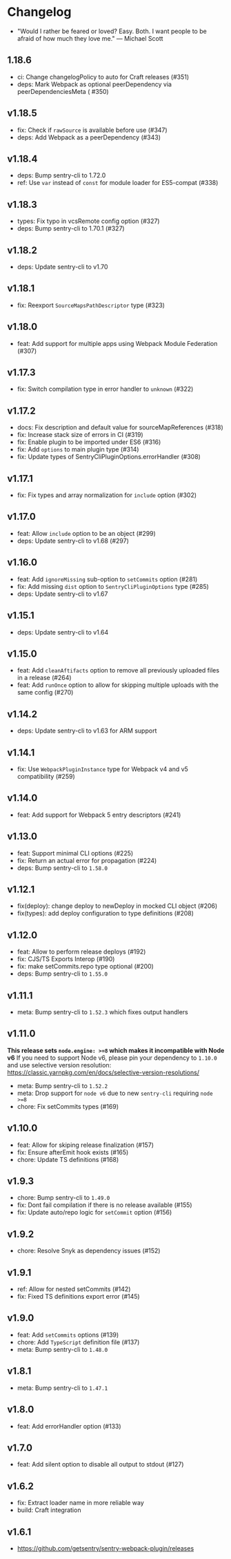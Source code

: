 # Changelog

- "Would I rather be feared or loved? Easy. Both. I want people to be afraid of how much they love me." — Michael Scott

## 1.18.6
  
- ci: Change changelogPolicy to auto for Craft releases (#351)
- deps: Mark Webpack as optional peerDependency via peerDependenciesMeta ( #350)

## v1.18.5

- fix: Check if `rawSource` is available before use (#347)
- deps: Add Webpack as a peerDependency (#343)

## v1.18.4

- deps: Bump sentry-cli to 1.72.0
- ref: Use `var` instead of `const` for module loader for ES5-compat (#338)

## v1.18.3

- types: Fix typo in vcsRemote config option (#327)
- deps: Bump sentry-cli to 1.70.1 (#327)

## v1.18.2

- deps: Update sentry-cli to v1.70

## v1.18.1

- fix: Reexport `SourceMapsPathDescriptor` type (#323)

## v1.18.0

- feat: Add support for multiple apps using Webpack Module Federation (#307)

## v1.17.3

- fix: Switch compilation type in error handler to `unknown` (#322)

## v1.17.2

- docs: Fix description and default value for sourceMapReferences (#318)
- fix: Increase stack size of errors in CI (#319)
- fix: Enable plugin to be imported under ES6 (#316)
- fix: Add `options` to main plugin type (#314)
- fix: Update types of SentryCliPluginOptions.errorHandler (#308)

## v1.17.1

- fix: Fix types and array normalization for `include` option (#302)

## v1.17.0

- feat: Allow `include` option to be an object (#299)
- deps: Update sentry-cli to v1.68 (#297)

## v1.16.0

- feat: Add `ignoreMissing` sub-option to `setCommits` option (#281)
- fix: Add missing `dist` option to `SentryCliPluginOptions` type (#285)
- deps: Update sentry-cli to v1.67

## v1.15.1

- deps: Update sentry-cli to v1.64

## v1.15.0

- feat: Add `cleanAftifacts` option to remove all previously uploaded files in a
  release (#264)
- feat: Add `runOnce` option to allow for skipping multiple uploads with the
  same config (#270)

## v1.14.2

- deps: Update sentry-cli to v1.63 for ARM support

## v1.14.1

- fix: Use `WebpackPluginInstance` type for Webpack v4 and v5 compatibility
  (#259)

## v1.14.0

- feat: Add support for Webpack 5 entry descriptors (#241)

## v1.13.0

- feat: Support minimal CLI options (#225)
- fix: Return an actual error for propagation (#224)
- deps: Bump sentry-cli to `1.58.0`

## v1.12.1

- fix(deploy): change deploy to newDeploy in mocked CLI object (#206)
- fix(types): add deploy configuration to type definitions (#208)

## v1.12.0

- feat: Allow to perform release deploys (#192)
- fix: CJS/TS Exports Interop (#190)
- fix: make setCommits.repo type optional (#200)
- deps: Bump sentry-cli to `1.55.0`

## v1.11.1

- meta: Bump sentry-cli to `1.52.3` which fixes output handlers

## v1.11.0

**This release sets `node.engine: >=8` which makes it incompatible with Node
v6** If you need to support Node v6, please pin your dependency to `1.10.0` and
use selective version resolution:
https://classic.yarnpkg.com/en/docs/selective-version-resolutions/

- meta: Bump sentry-cli to `1.52.2`
- meta: Drop support for `node v6` due to new `sentry-cli` requiring `node >=8`
- chore: Fix setCommits types (#169)

## v1.10.0

- feat: Allow for skiping release finalization (#157)
- fix: Ensure afterEmit hook exists (#165)
- chore: Update TS definitions (#168)

## v1.9.3

- chore: Bump sentry-cli to `1.49.0`
- fix: Dont fail compilation if there is no release available (#155)
- fix: Update auto/repo logic for `setCommit` option (#156)

## v1.9.2

- chore: Resolve Snyk as dependency issues (#152)

## v1.9.1

- ref: Allow for nested setCommits (#142)
- fix: Fixed TS definitions export error (#145)

## v1.9.0

- feat: Add `setCommits` options (#139)
- chore: Add `TypeScript` definition file (#137)
- meta: Bump sentry-cli to `1.48.0`

## v1.8.1

- meta: Bump sentry-cli to `1.47.1`

## v1.8.0

- feat: Add errorHandler option (#133)

## v1.7.0

- feat: Add silent option to disable all output to stdout (#127)

## v1.6.2

- fix: Extract loader name in more reliable way
- build: Craft integration

## v1.6.1

- https://github.com/getsentry/sentry-webpack-plugin/releases

